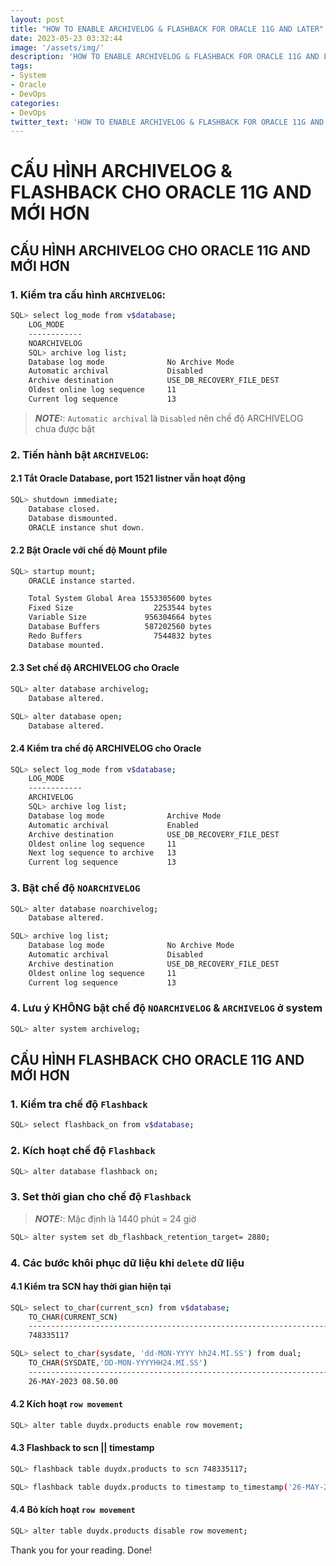 ```yaml
---
layout: post
title: "HOW TO ENABLE ARCHIVELOG & FLASHBACK FOR ORACLE 11G AND LATER"
date: 2023-05-23 03:32:44
image: '/assets/img/'
description: 'HOW TO ENABLE ARCHIVELOG & FLASHBACK FOR ORACLE 11G AND LATER'
tags:
- System
- Oracle
- DevOps
categories:
- DevOps
twitter_text: 'HOW TO ENABLE ARCHIVELOG & FLASHBACK FOR ORACLE 11G AND LATER'
---
```


# CẤU HÌNH ARCHIVELOG & FLASHBACK CHO ORACLE 11G AND MỚI HƠN

## CẤU HÌNH ARCHIVELOG CHO ORACLE 11G AND MỚI HƠN

### 1. Kiểm tra cấu hình `ARCHIVELOG`:
```bash
SQL> select log_mode from v$database;
    LOG_MODE
    ------------
    NOARCHIVELOG
    SQL> archive log list;
    Database log mode              No Archive Mode
    Automatic archival             Disabled
    Archive destination            USE_DB_RECOVERY_FILE_DEST
    Oldest online log sequence     11
    Current log sequence           13
```

> **_NOTE:_**: `Automatic archival` là `Disabled` nên chế độ ARCHIVELOG chưa được bật

### 2. Tiến hành bật `ARCHIVELOG`:

#### 2.1 Tắt Oracle Database, port 1521 listner vẫn hoạt động
```bash
SQL> shutdown immediate;
    Database closed.
    Database dismounted.
    ORACLE instance shut down.
```

#### 2.2 Bật Oracle với chế độ Mount pfile
```bash
SQL> startup mount;
    ORACLE instance started.

    Total System Global Area 1553305600 bytes
    Fixed Size                  2253544 bytes
    Variable Size             956304664 bytes
    Database Buffers          587202560 bytes
    Redo Buffers                7544832 bytes
    Database mounted.
```

#### 2.3 Set chế độ ARCHIVELOG cho Oracle
```bash
SQL> alter database archivelog;
    Database altered.

SQL> alter database open;
    Database altered.
```

#### 2.4 Kiểm tra chế độ ARCHIVELOG cho Oracle
```bash
SQL> select log_mode from v$database;
    LOG_MODE
    ------------
    ARCHIVELOG
    SQL> archive log list;
    Database log mode              Archive Mode
    Automatic archival             Enabled
    Archive destination            USE_DB_RECOVERY_FILE_DEST
    Oldest online log sequence     11
    Next log sequence to archive   13
    Current log sequence           13
```

### 3. Bật chế độ `NOARCHIVELOG `
```bash
SQL> alter database noarchivelog;
    Database altered.

SQL> archive log list;
    Database log mode              No Archive Mode
    Automatic archival             Disabled
    Archive destination            USE_DB_RECOVERY_FILE_DEST
    Oldest online log sequence     11
    Current log sequence           13
```

### 4. Lưu ý <strong>KHÔNG</strong> bật chế độ `NOARCHIVELOG` & `ARCHIVELOG` ở system
```bash
SQL> alter system archivelog;
```

## CẤU HÌNH FLASHBACK CHO ORACLE 11G AND MỚI HƠN

### 1. Kiểm tra chế độ `Flashback`
```bash
SQL> select flashback_on from v$database;
```

### 2. Kích hoạt chế độ `Flashback`
```bash
SQL> alter database flashback on;
```

### 3. Set thời gian cho chế độ `Flashback`
> **_NOTE:_**: Mặc định là 1440 phút = 24 giờ
```bash
SQL> alter system set db_flashback_retention_target= 2880;
```

### 4. Các bước khôi phục dữ liệu khi `delete` dữ liệu
#### 4.1 Kiểm tra SCN hay thời gian hiện tại
```bash
SQL> select to_char(current_scn) from v$database;
    TO_CHAR(CURRENT_SCN)
    --------------------------------------------------------------------------------
    748335117

SQL> select to_char(sysdate, 'dd-MON-YYYY hh24.MI.SS') from dual;
    TO_CHAR(SYSDATE,'DD-MON-YYYYHH24.MI.SS')
    --------------------------------------------------------------------------------
    26-MAY-2023 08.50.00
```

#### 4.2 Kích hoạt `row movement`
```bash
SQL> alter table duydx.products enable row movement;
```

#### 4.3 Flashback to scn || timestamp
```bash
SQL> flashback table duydx.products to scn 748335117;

SQL> flashback table duydx.products to timestamp to_timestamp('26-MAY-2023 08.50.00','dd-MON-YY hh24.MI.SS');
```

#### 4.4 Bỏ kích hoạt `row movement`
```bash
SQL> alter table duydx.products disable row movement;
```

Thank you for your reading. Done!
